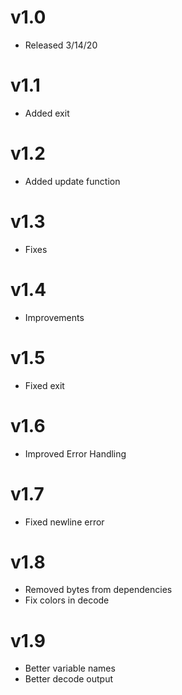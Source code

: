 # v1.0
- Released 3/14/20

# v1.1 
- Added exit

# v1.2
- Added update function

# v1.3
- Fixes

# v1.4
- Improvements

# v1.5
- Fixed exit

# v1.6
- Improved Error Handling

# v1.7
- Fixed newline error

# v1.8
- Removed bytes from dependencies
- Fix colors in decode

# v1.9
- Better variable names
- Better decode output